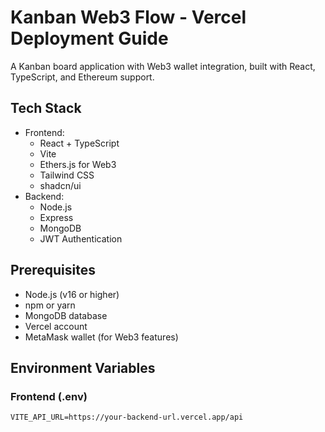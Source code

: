 # Kanban Web3 Flow - Vercel Deployment Guide

A Kanban board application with Web3 wallet integration, built with React, TypeScript, and Ethereum support.

## Tech Stack

- Frontend:
  - React + TypeScript
  - Vite
  - Ethers.js for Web3
  - Tailwind CSS
  - shadcn/ui
- Backend:
  - Node.js
  - Express
  - MongoDB
  - JWT Authentication

## Prerequisites

- Node.js (v16 or higher)
- npm or yarn
- MongoDB database
- Vercel account
- MetaMask wallet (for Web3 features)

## Environment Variables

### Frontend (.env)

```properties
VITE_API_URL=https://your-backend-url.vercel.app/api
